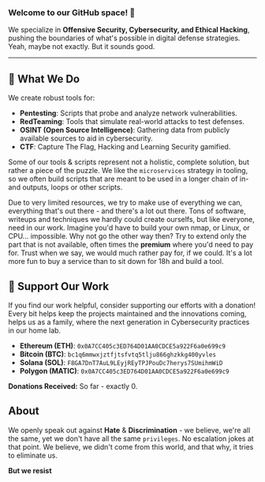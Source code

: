 ### Welcome to our GitHub space! 🚀

We specialize in **Offensive Security, Cybersecurity, and Ethical Hacking**, pushing the boundaries of what's possible in digital defense strategies. Yeah, maybe not exactly. But it sounds good. 

---

## 🧠 What We Do

We create robust tools for:
- **Pentesting**: Scripts that probe and analyze network vulnerabilities.
- **RedTeaming**: Tools that simulate real-world attacks to test defenses.
- **OSINT (Open Source Intelligence)**: Gathering data from publicly available sources to aid in cybersecurity.
- **CTF**: Capture The Flag, Hacking and Learning Security gamified.

Some of our tools & scripts represent not a holistic, complete solution, but rather a piece of the puzzle. We like the `microservices` strategy in tooling, so we often build scripts that are meant to be used in a longer chain of in- and outputs, loops or other scripts. 

Due to very limited resources, we try to make use of everything we can, everything that's out there - and there's a lot out there. Tons of software, writeups and techniques we hardly could create ourselfs, but like everyone, need in our work. Imagine you'd have to build your own nmap, or Linux, or CPU... impossible. Why not go the other way then? Try to extend only the part that is not available, often times the **premium** where you'd need to pay for. Trust when we say, we would much rather pay for, if we could. It's a lot more fun to buy a service than to sit down for 18h and build a tool.  

## 💖 Support Our Work

If you find our work helpful, consider supporting our efforts with a donation! Every bit helps keep the projects maintained and the innovations coming, helps us as a family, where the next generation in Cybersecurity practices in our home lab. 

- **Ethereum (ETH)**: `0x0A7CC405c3ED764D01AA0CDCE5a922F6a0e699c9`
- **Bitcoin (BTC)**: `bc1q6mmwxjztfjtsfvtq5tlju866ghzkkg400yvles`
- **Solana (SOL)**: `F8GA7DnT7AuL9LEyjREyTPJPouDc7herys7SUmihmWiD`
- **Polygon (MATIC)**: `0x0A7CC405c3ED764D01AA0CDCE5a922F6a0e699c9`

**Donations Received:** So far - exactly 0. 

## About
    
We openly speak out against **Hate** & **Discrimination** - we believe, we're all the same, yet we don't have all the same `privileges`. No escalation jokes at that point. We believe, we didn't come from this world, and that why, it tries to eliminate us. 

**But we resist**



